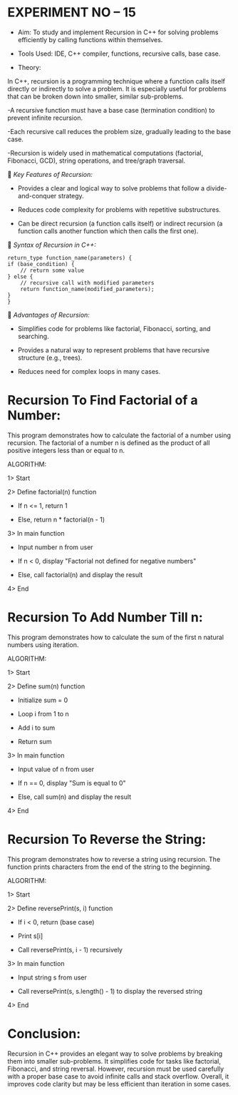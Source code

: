 # EXPERIMENT NO – 15

* Aim: To study and implement Recursion in C++ for solving problems efficiently by calling functions within themselves.

* Tools Used: IDE, C++ compiler, functions, recursive calls, base case.

* Theory:

In C++, recursion is a programming technique where a function calls itself directly or indirectly to solve a problem.
It is especially useful for problems that can be broken down into smaller, similar sub-problems.

-A recursive function must have a base case (termination condition) to prevent infinite recursion.

-Each recursive call reduces the problem size, gradually leading to the base case.

-Recursion is widely used in mathematical computations (factorial, Fibonacci, GCD), string operations, and tree/graph traversal.

🔹 *Key Features of Recursion:*

* Provides a clear and logical way to solve problems that follow a divide-and-conquer strategy.

* Reduces code complexity for problems with repetitive substructures.

* Can be direct recursion (a function calls itself) or indirect recursion (a function calls another function which then calls the first one).

🔹 *Syntax of Recursion in C++:*

    return_type function_name(parameters) {
    if (base_condition) {
        // return some value
    } else {
        // recursive call with modified parameters
        return function_name(modified_parameters);
    }
    }


🔹 *Advantages of Recursion:*

* Simplifies code for problems like factorial, Fibonacci, sorting, and searching.

* Provides a natural way to represent problems that have recursive structure (e.g., trees).

* Reduces need for complex loops in many cases.


# Recursion To Find Factorial of a Number:

This program demonstrates how to calculate the factorial of a number using recursion. The factorial of a number n is defined as the product of all positive integers less than or equal to n.

ALGORITHM:

1> Start

2> Define factorial(n) function

* If n <= 1, return 1

* Else, return n * factorial(n - 1)

3> In main function

* Input number n from user

* If n < 0, display "Factorial not defined for negative numbers"

* Else, call factorial(n) and display the result

4> End



# Recursion To Add Number Till n:

This program demonstrates how to calculate the sum of the first n natural numbers using iteration.

ALGORITHM:

1> Start

2> Define sum(n) function

* Initialize sum = 0

* Loop i from 1 to n

* Add i to sum

* Return sum

3> In main function

* Input value of n from user

* If n == 0, display "Sum is equal to 0"

* Else, call sum(n) and display the result

4> End


# Recursion To Reverse the String:

This program demonstrates how to reverse a string using recursion. The function prints characters from the end of the string to the beginning.

ALGORITHM:

1> Start

2> Define reversePrint(s, i) function

* If i < 0, return (base case)

* Print s[i]

* Call reversePrint(s, i - 1) recursively

3> In main function

* Input string s from user

* Call reversePrint(s, s.length() - 1) to display the reversed string

4> End


# Conclusion:
  
Recursion in C++ provides an elegant way to solve problems by breaking them into smaller sub-problems. It simplifies code for tasks like factorial, Fibonacci, and string reversal. However, recursion must be used carefully with a proper base case to avoid infinite calls and stack overflow. Overall, it improves code clarity but may be less efficient than iteration in some cases.
